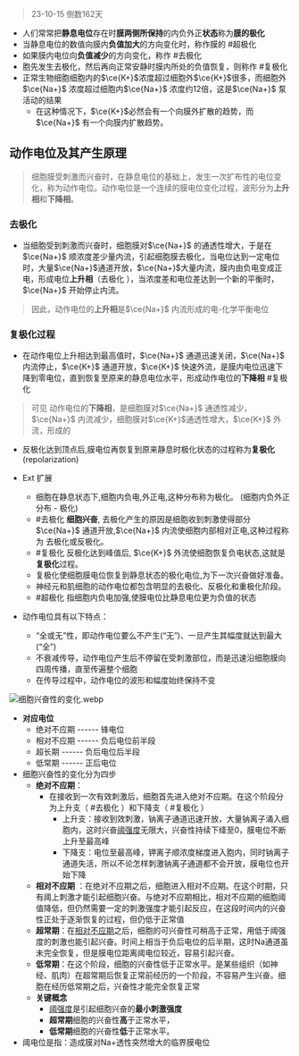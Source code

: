 > 23-10-15 倒数162天
- 人们常常把**静息电位**存在时**膜两侧所保持**的内负外正**状态**称为**膜的极化**
- 当静息电位的数值向膜内**负值加大**的方向变化时，称作膜的 #超极化
- 如果膜内电位向**负值减少**的方向变化，称作 #去极化
- 胞先发生去极化，然后再向正常安静时膜内所处的负值恢复，则称作 #复极化
- 正常生物细胞细胞内的$\ce{K+}$浓度超过细胞外$\ce{K+}$很多，而细胞外$\ce{Na+}$ 浓度超过细胞内$\ce{Na+}$ 浓度约12倍，这是$\ce{Na+}$ 泵活动的结果
	- 在这种情况下，$\ce{K+}$必然会有一个向膜外扩散的趋势，而$\ce{Na+}$ 有一个向膜内扩散趋势。

## 动作电位及其产生原理

>细胞膜受刺激而兴奋时，在静息电位的基础上，发生一次扩布性的电位变化，称为动作电位。动作电位是一个连续的膜电位变化过程，波形分为**上升相**和**下降相**。

### 去极化
- 当细胞受到刺激而兴奋时，细胞膜对$\ce{Na+}$ 的通透性增大，于是在$\ce{Na+}$ 顺浓度差少量内流，引起细胞膜去极化，当电位达到一定电位时，大量$\ce{Na+}$通道开放，$\ce{Na+}$大量内流，膜内由负电变成正电，形成电位**上升相**（去极化 ），当浓度差和电位差达到一个新的平衡时，$\ce{Na+}$ 开始停止内流。
> 因此，动作电位的**上升相**是$\ce{Na+}$ 内流形成的电-化学平衡电位
### 复极化过程
- 在动作电位上升相达到最高值时，$\ce{Na+}$ 通道迅速关闭，$\ce{Na+}$ 内流停止，$\ce{K+}$ 通道开放，$\ce{K+}$ 快速外流，是膜内电位迅速下降到零电位，直到恢复至原来的静息电位水平，形成动作电位的**下降相** #复极化 
> 可见 动作电位的**下降相**，是细胞膜对$\ce{Na+}$ 通透性减少，$\ce{Na+}$ 内流减少，细胞膜对$\ce{K+}$通透性增大，$\ce{K+}$ 外流，形成的

- 反极化达到顶点后,膜电位再恢复到原来静息时极化状态的过程称为**复极化**(repolarization)
- Ext 扩展
	- 细胞在静息状态下,细胞内负电,外正电,这种分布称为极化。 (细胞内负外正分布 -  极化)
	- #去极化 **细胞兴奋**, 去极化产生的原因是细胞收到刺激使得部分$\ce{Na+}$ 通道开放,$\ce{Na+}$ 内流使细胞内部相对正电,这种过程称为 去极化或反极化。
	- #复极化  反极化达到峰值后, $\ce{K+}$ 外流使细胞恢复负电状态,这就是**复极化**过程。
	- 复极化使细胞膜电位恢复到静息状态的极化电位,为下一次兴奋做好准备。
	- 神经元和肌细胞的动作电位都包含明显的去极化、反极化和重极化阶段。
	- #超极化 指细胞内负电加强,使膜电位比静息电位更为负值的状态


- 动作电位具有以下特点：
	- “全或无”性，即动作电位要么不产生(“无”)、一旦产生其幅度就达到最大(“全”)
	- 不衰减传导，动作电位产生后不停留在受刺激部位，而是迅速沿细胞膜向四周传播，直至传遍整个细胞
	- 在传导过程中，动作电位的波形和幅度始终保持不变

![细胞兴奋性的变化.webp](https://bkimg.cdn.bcebos.com/pic/728da9773912b31b49affcf08a18367adbb4e12c?x-bce-process=image/watermark,image_d2F0ZXIvYmFpa2U5Mg==,g_7,xp_5,yp_5/format,f_auto)
- **对应电位**
	- 绝对不应期 ------ 锋电位 
	- 相对不应期 ------ 负后电位前半段 
	- 超长期        ------ 负后电位后半段
	- 低常期        ------ 正后电位
- 细胞兴奋性的变化分为四步
	- **绝对不应期**：
		- 在接收到一次有效刺激后，细胞首先进入绝对不应期。在这个阶段分为上升支（ #去极化 ）和下降支（ #复极化 ）
			- 上升支：接收到效刺激，钠离子通道迅速开放，大量钠离子涌入细胞内，这时兴奋[阈强度](https://baike.baidu.com/item/%E9%98%88%E5%BC%BA%E5%BA%A6/0?fromModule=lemma_inlink)无限大，兴奋性持续下绛至0，膜电位不断上升至最高峰
			- 下降支：电位至最高峰，钾离子顺浓度梯度进入胞内，同时钠离子通道失活，所以不论怎样刺激钠离子通道都不会开放，膜电位也开始下降
	- **相对不应期** ：在绝对不应期之后，细胞进入相对不应期。在这个时期，只有阈上刺激才能引起细胞兴奋。与绝对不应期相比，相对不应期的细胞阈值降低，但仍然需要一定的刺激强度才能引起反应，在这段时间内的兴奋性正处于逐渐恢复的过程，但仍低于正常值
	- **超常期**：在[相对不应期](https://baike.baidu.com/item/%E7%9B%B8%E5%AF%B9%E4%B8%8D%E5%BA%94%E6%9C%9F/4627241?fromModule=lemma_inlink)之后，细胞的可兴奋性可稍高于正常，用低于阈强度的刺激也能引起兴奋。时间上相当于负后电位的后半期，这时Na通道虽未完全恢复，但是膜电位距离阈电位较近，容易引起兴奋。
	- **低常期**：在这个阶段，细胞的兴奋性低于正常水平。是某些组织（如神经、肌肉）在超常期后恢复正常前经历的一个阶段，不容易产生兴奋。细胞在经历低常期之后，兴奋性才能完全恢复正常
	- **关键概念**
		- [阈强度](https://baike.baidu.com/item/%E9%98%88%E5%BC%BA%E5%BA%A6/0?fromModule=lemma_inlink)是引起细胞兴奋的**最小刺激强度**
		- **超常期**细胞的兴奋性**高**于正常水平，
		- **低常期**细胞的兴奋性**低**于正常水平。
- 阈电位是指：造成膜对Na+透性突然增大的临界膜电位
